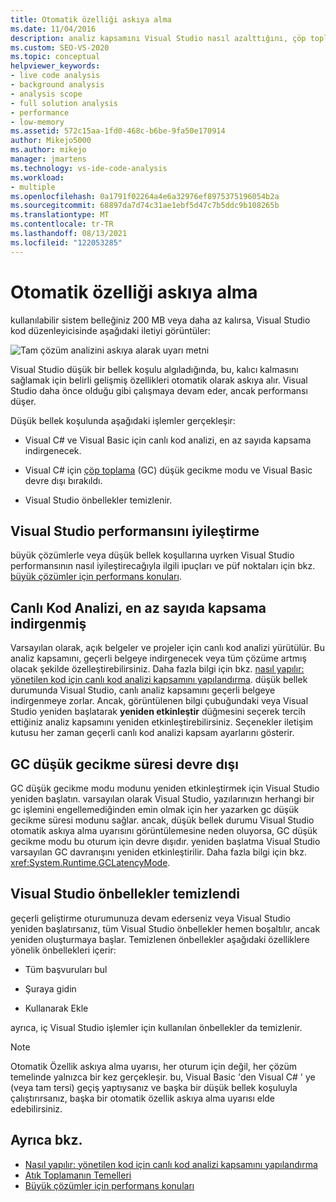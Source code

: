 ```yaml
---
title: Otomatik özelliği askıya alma
ms.date: 11/04/2016
description: analiz kapsamını Visual Studio nasıl azalttığını, çöp toplama düşük gecikme süresi modunu kapatır ve sistem belleği sınırlı olduğunda önbellekleri temizler.
ms.custom: SEO-VS-2020
ms.topic: conceptual
helpviewer_keywords:
- live code analysis
- background analysis
- analysis scope
- full solution analysis
- performance
- low-memory
ms.assetid: 572c15aa-1fd0-468c-b6be-9fa50e170914
author: Mikejo5000
ms.author: mikejo
manager: jmartens
ms.technology: vs-ide-code-analysis
ms.workload:
- multiple
ms.openlocfilehash: 0a1791f02264a4e6a32976ef8975375196054b2a
ms.sourcegitcommit: 68897da7d74c31ae1ebf5d47c7b5ddc9b108265b
ms.translationtype: MT
ms.contentlocale: tr-TR
ms.lasthandoff: 08/13/2021
ms.locfileid: "122053285"
---
```

# <a name="automatic-feature-suspension"></a>Otomatik özelliği askıya alma

kullanılabilir sistem belleğiniz 200 MB veya daha az kalırsa, Visual Studio kod düzenleyicisinde aşağıdaki iletiyi görüntüler:

![Tam çözüm analizini askıya alarak uyarı metni](../code-quality/media/fsa_alert.png)

Visual Studio düşük bir bellek koşulu algıladığında, bu, kalıcı kalmasını sağlamak için belirli gelişmiş özellikleri otomatik olarak askıya alır. Visual Studio daha önce olduğu gibi çalışmaya devam eder, ancak performansı düşer.

Düşük bellek koşulunda aşağıdaki işlemler gerçekleşir:

- Visual C# ve Visual Basic için canlı kod analizi, en az sayıda kapsama indirgenecek.

- Visual C# için [çöp toplama](/dotnet/standard/garbage-collection/index) (GC) düşük gecikme modu ve Visual Basic devre dışı bırakıldı.

- Visual Studio önbellekler temizlenir.

## <a name="improve-visual-studio-performance"></a>Visual Studio performansını iyileştirme

büyük çözümlerle veya düşük bellek koşullarına uyrken Visual Studio performansının nasıl iyileştirecağıyla ilgili ipuçları ve püf noktaları için bkz. [büyük çözümler için performans konuları](https://github.com/dotnet/roslyn/blob/master/docs/wiki/Performance-considerations-for-large-solutions.md).

## <a name="live-code-analysis-is-reduced-to-minimal-scope"></a>Canlı Kod Analizi, en az sayıda kapsama indirgenmiş

Varsayılan olarak, açık belgeler ve projeler için canlı kod analizi yürütülür. Bu analiz kapsamını, geçerli belgeye indirgenecek veya tüm çözüme artmış olacak şekilde özelleştirebilirsiniz. Daha fazla bilgi için bkz. [nasıl yapılır: yönetilen kod için canlı kod analizi kapsamını yapılandırma](./configure-live-code-analysis-scope-managed-code.md). düşük bellek durumunda Visual Studio, canlı analiz kapsamını geçerli belgeye indirgenmeye zorlar. Ancak, görüntülenen bilgi çubuğundaki veya Visual Studio yeniden başlatarak **yeniden etkinleştir** düğmesini seçerek tercih ettiğiniz analiz kapsamını yeniden etkinleştirebilirsiniz. Seçenekler iletişim kutusu her zaman geçerli canlı kod analizi kapsam ayarlarını gösterir.

## <a name="gc-low-latency-disabled"></a>GC düşük gecikme süresi devre dışı

GC düşük gecikme modu modunu yeniden etkinleştirmek için Visual Studio yeniden başlatın. varsayılan olarak Visual Studio, yazılarınızın herhangi bir gc işlemini engellemediğinden emin olmak için her yazarken gc düşük gecikme süresi modunu sağlar. ancak, düşük bellek durumu Visual Studio otomatik askıya alma uyarısını görüntülemesine neden oluyorsa, GC düşük gecikme modu bu oturum için devre dışıdır. yeniden başlatma Visual Studio varsayılan GC davranışını yeniden etkinleştirilir. Daha fazla bilgi için bkz. <xref:System.Runtime.GCLatencyMode>.

## <a name="visual-studio-caches-flushed"></a>Visual Studio önbellekler temizlendi

geçerli geliştirme oturumunuza devam ederseniz veya Visual Studio yeniden başlatırsanız, tüm Visual Studio önbellekler hemen boşaltılır, ancak yeniden oluşturmaya başlar. Temizlenen önbellekler aşağıdaki özelliklere yönelik önbellekleri içerir:

- Tüm başvuruları bul

- Şuraya gidin

- Kullanarak Ekle

ayrıca, iç Visual Studio işlemler için kullanılan önbellekler da temizlenir.

> [!NOTE]
> Otomatik Özellik askıya alma uyarısı, her oturum için değil, her çözüm temelinde yalnızca bir kez gerçekleşir. bu, Visual Basic 'den Visual C# ' ye (veya tam tersi) geçiş yaptıysanız ve başka bir düşük bellek koşuluyla çalıştırırsanız, başka bir otomatik özellik askıya alma uyarısı elde edebilirsiniz.

## <a name="see-also"></a>Ayrıca bkz.

- [Nasıl yapılır: yönetilen kod için canlı kod analizi kapsamını yapılandırma](./configure-live-code-analysis-scope-managed-code.md)
- [Atık Toplamanın Temelleri](/dotnet/standard/garbage-collection/fundamentals)
- [Büyük çözümler için performans konuları](https://github.com/dotnet/roslyn/blob/master/docs/wiki/Performance-considerations-for-large-solutions.md)
